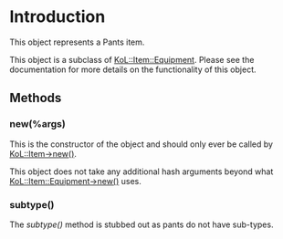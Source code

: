 

# Introduction #

This object represents a Pants item.

This object is a subclass of [KoL::Item::Equipment](PerlKoLItemEquipment.md). Please see the documentation for more details on the functionality of this object.

## Methods ##
### new(%args) ###
This is the constructor of the object and should only ever be called by [KoL::Item->new()](PerlKoLItem#new(%args).md).

This object does not take any additional hash arguments beyond what [KoL::Item::Equipment->new()](PerlKoLItemEquipment#new(%args).md) uses.

### subtype() ###
The _subtype()_ method is stubbed out as pants do not have sub-types.